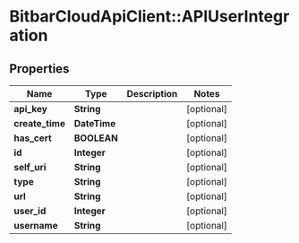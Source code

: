 # BitbarCloudApiClient::APIUserIntegration

## Properties
Name | Type | Description | Notes
------------ | ------------- | ------------- | -------------
**api_key** | **String** |  | [optional] 
**create_time** | **DateTime** |  | [optional] 
**has_cert** | **BOOLEAN** |  | [optional] 
**id** | **Integer** |  | [optional] 
**self_uri** | **String** |  | [optional] 
**type** | **String** |  | [optional] 
**url** | **String** |  | [optional] 
**user_id** | **Integer** |  | [optional] 
**username** | **String** |  | [optional] 



